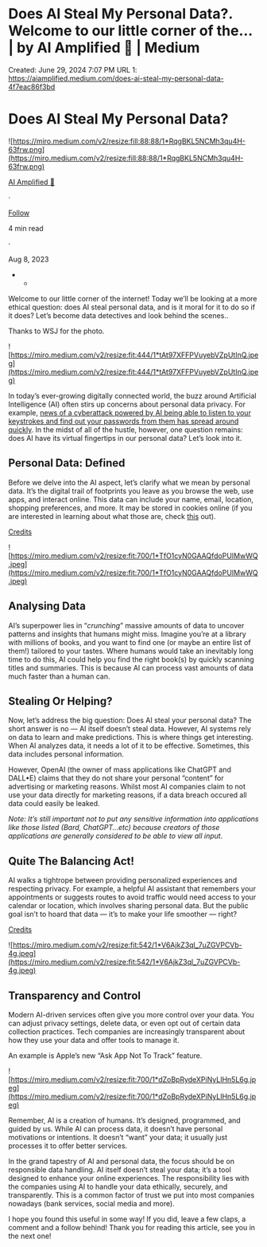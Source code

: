 # Does AI Steal My Personal Data?. Welcome to our little corner of the… | by AI Amplified 🚀 | Medium

Created: June 29, 2024 7:07 PM
URL 1: https://aiamplified.medium.com/does-ai-steal-my-personal-data-4f7eac86f3bd

# Does AI Steal My Personal Data?

![https://miro.medium.com/v2/resize:fill:88:88/1*RqgBKL5NCMh3qu4H-63frw.png](https://miro.medium.com/v2/resize:fill:88:88/1*RqgBKL5NCMh3qu4H-63frw.png)

[AI Amplified 🚀](https://aiamplified.medium.com/?source=post_page-----4f7eac86f3bd--------------------------------)

·

[Follow](https://medium.com/m/signin?actionUrl=https%3A%2F%2Fmedium.com%2F_%2Fsubscribe%2Fuser%2F482fa14ea089&operation=register&redirect=https%3A%2F%2Faiamplified.medium.com%2Fdoes-ai-steal-my-personal-data-4f7eac86f3bd&user=AI+Amplified+%F0%9F%9A%80&userId=482fa14ea089&source=post_page-482fa14ea089----4f7eac86f3bd---------------------post_header-----------)

4 min read

·

Aug 8, 2023

- -

Welcome to our little corner of the internet! Today we’ll be looking at a more ethical question: does AI steal personal data, and is it moral for it to do so if it does? Let’s become data detectives and look behind the scenes..

Thanks to WSJ for the photo.

![https://miro.medium.com/v2/resize:fit:444/1*tAt97XFFPVuyebVZpUtInQ.jpeg](https://miro.medium.com/v2/resize:fit:444/1*tAt97XFFPVuyebVZpUtInQ.jpeg)

In today’s ever-growing digitally connected world, the buzz around Artificial Intelligence (AI) often stirs up concerns about personal data privacy. For example, [news of a cyberattack powered by AI being able to listen to your keystrokes and find out your passwords from them has spread around quickly](https://gizmodo.com/ai-acoustic-cyberattack-deep-learning-hackers-1850714550). In the midst of all of the hustle, however, one question remains: does AI have its virtual fingertips in our personal data? Let’s look into it.

## Personal Data: Defined

Before we delve into the AI aspect, let’s clarify what we mean by personal data. It’s the digital trail of footprints you leave as you browse the web, use apps, and interact online. This data can include your name, email, location, shopping preferences, and more. It may be stored in cookies online (if you are interested in learning about what those are, check [this](https://aiamplified.medium.com/what-actually-are-internet-cookies-271cfd505b71) out).

[Credits](https://amagno.co.uk/gdpr-legal-issues-protection-of-personal-data/22099/)

![https://miro.medium.com/v2/resize:fit:700/1*TfO1cyN0GAAQfdoPUIMwWQ.jpeg](https://miro.medium.com/v2/resize:fit:700/1*TfO1cyN0GAAQfdoPUIMwWQ.jpeg)

## Analysing Data

AI’s superpower lies in “*crunching*” massive amounts of data to uncover patterns and insights that humans might miss. Imagine you’re at a library with millions of books, and you want to find one (or maybe an entire list of them!) tailored to your tastes. Where humans would take an inevitably long time to do this, AI could help you find the right book(s) by quickly scanning titles and summaries. This is because AI can process vast amounts of data much faster than a human can.

## Stealing Or Helping?

Now, let’s address the big question: Does AI steal your personal data? The short answer is no — AI itself doesn’t steal data. However, AI systems rely on data to learn and make predictions. This is where things get interesting. When AI analyzes data, it needs a lot of it to be effective. Sometimes, this data includes personal information.

However, OpenAI (the owner of mass applications like ChatGPT and DALL•E) claims that they do not share your personal “content” for advertising or marketing reasons. Whilst most AI companies claim to not use your data directly for marketing reasons, if a data breach occured all data could easily be leaked.

*Note: It’s still important not to put any sensitive information into applications like those listed (Bard, ChatGPT…etc) because creators of those applications are generally considered to be able to view all input.*

## Quite The Balancing Act!

AI walks a tightrope between providing personalized experiences and respecting privacy. For example, a helpful AI assistant that remembers your appointments or suggests routes to avoid traffic would need access to your calendar or location, which involves sharing personal data. But the public goal isn’t to hoard that data — it’s to make your life smoother — right?

[Credits](https://stock.adobe.com/uk/search?k=tightrope+fall)

![https://miro.medium.com/v2/resize:fit:542/1*V6AjkZ3ql_7uZGVPCVb-4g.jpeg](https://miro.medium.com/v2/resize:fit:542/1*V6AjkZ3ql_7uZGVPCVb-4g.jpeg)

## Transparency and Control

Modern AI-driven services often give you more control over your data. You can adjust privacy settings, delete data, or even opt out of certain data collection practices. Tech companies are increasingly transparent about how they use your data and offer tools to manage it.

An example is Apple’s new “Ask App Not To Track” feature.

![https://miro.medium.com/v2/resize:fit:700/1*dZoBpRydeXPiNyLIHn5L6g.jpeg](https://miro.medium.com/v2/resize:fit:700/1*dZoBpRydeXPiNyLIHn5L6g.jpeg)

Remember, AI is a creation of humans. It’s designed, programmed, and guided by us. While AI can process data, it doesn’t have personal motivations or intentions. It doesn’t “want” your data; it usually just processes it to offer better services.

In the grand tapestry of AI and personal data, the focus should be on responsible data handling. AI itself doesn’t steal your data; it’s a tool designed to enhance your online experiences. The responsibility lies with the companies using AI to handle your data ethically, securely, and transparently. This is a common factor of trust we put into most companies nowadays (bank services, social media and more).

I hope you found this useful in some way! If you did, leave a few claps, a comment and a follow behind! Thank you for reading this article, see you in the next one!
